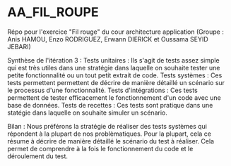 # AA_FIL_ROUPE
Répo pour l'exercice "Fil rouge" du cour architecture application (Groupe : Anis HAMOU, Enzo RODRIGUEZ, Erwann DIERICK et Oussama SEYID JEBARI)

Synthèse de l'itération 3 :
Tests unitaires : Ils s'agit de tests assez simple qui est très utiles dans une stratégie dans laquelle on souhaite tester une petite fonctionnalité ou un tout petit extrait de code.
Tests systèmes : Ces tests permettent permettent de décrire de manière détaillé un scénario sur le processus d'une fonctionnalité.
Tests d'intégrations : Ces tests permettent de tester efficacement le fonctionnement d'un code avec une base de données.
Tests de recettes : Ces tests sont pratique dans une statégie dans laquelle on souhaite simuler un scénario.

Bilan :
Nous préférons la stratégie de réaliser des tests systèmes qui répondent à la plupart de nos problèmatiques. Pour la plupart, cela ce résume à décrire de manière détaillé le scénario 
du test à réaliser. Cela permet de comprendre à la fois le fonctionnement du code et le déroulement du test.
